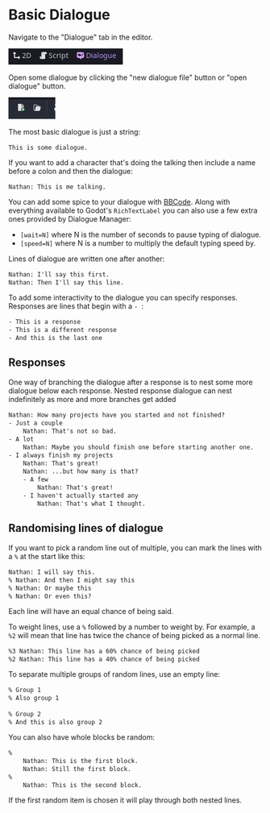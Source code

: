 # Basic Dialogue

Navigate to the "Dialogue" tab in the editor.

![Dialogue tab](media/dialogue-tab.jpg)

Open some dialogue by clicking the "new dialogue file" button or "open dialogue" button.

![New and Open buttons](media/new-open-buttons.jpg)

The most basic dialogue is just a string:

```
This is some dialogue.
```

If you want to add a character that's doing the talking then include a name before a colon and then the dialogue:

```
Nathan: This is me talking.
```

You can add some spice to your dialogue with [BBCode](https://docs.godotengine.org/en/stable/tutorials/ui/bbcode_in_richtextlabel.html#reference). Along with everything available to Godot's `RichTextLabel` you can also use a few extra ones provided by Dialogue Manager:

- `[wait=N]` where N is the number of seconds to pause typing of dialogue.
- `[speed=N]` where N is a number to multiply the default typing speed by.

Lines of dialogue are written one after another:

```
Nathan: I'll say this first.
Nathan: Then I'll say this line.
```

To add some interactivity to the dialogue you can specify responses. Responses are lines that begin with a `- `:

```
- This is a response
- This is a different response
- And this is the last one
```

## Responses

One way of branching the dialogue after a response is to nest some more dialogue below each response. Nested response dialogue can nest indefinitely as more and more branches get added

```
Nathan: How many projects have you started and not finished?
- Just a couple
	Nathan: That's not so bad.
- A lot
	Nathan: Maybe you should finish one before starting another one.
- I always finish my projects
	Nathan: That's great!
	Nathan: ...but how many is that?
	- A few
		Nathan: That's great!
	- I haven't actually started any
		Nathan: That's what I thought.
```

## Randomising lines of dialogue

If you want to pick a random line out of multiple, you can mark the lines with a `%` at the start like this:

```
Nathan: I will say this.
% Nathan: And then I might say this
% Nathan: Or maybe this
% Nathan: Or even this?
```

Each line will have an equal chance of being said.

To weight lines, use a `%` followed by a number to weight by. For example, a `%2` will mean that line has twice the chance of being picked as a normal line.

```
%3 Nathan: This line has a 60% chance of being picked
%2 Nathan: This line has a 40% chance of being picked
```

To separate multiple groups of random lines, use an empty line:

```
% Group 1
% Also group 1

% Group 2
% And this is also group 2
```

You can also have whole blocks be random:

```
%
	Nathan: This is the first block.
	Nathan: Still the first block.
%
	Nathan: This is the second block.
```

If the first random item is chosen it will play through both nested lines.
